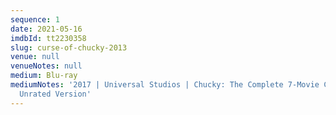 ```yaml
---
sequence: 1
date: 2021-05-16
imdbId: tt2230358
slug: curse-of-chucky-2013
venue: null
venueNotes: null
medium: Blu-ray
mediumNotes: '2017 | Universal Studios | Chucky: The Complete 7-Movie Collection |
  Unrated Version'
---
```


